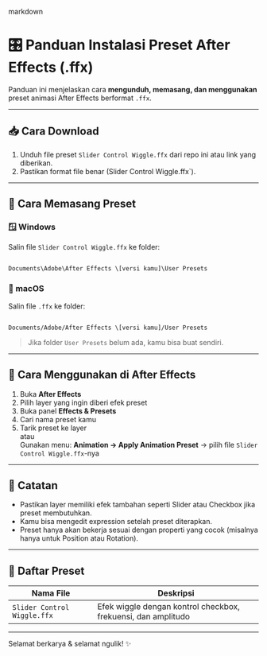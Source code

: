 markdown
# 🎛️ Panduan Instalasi Preset After Effects (.ffx)

Panduan ini menjelaskan cara **mengunduh, memasang, dan menggunakan** preset animasi After Effects berformat `.ffx`.

---

## 📥 Cara Download

1. Unduh file preset `Slider Control Wiggle.ffx` dari repo ini atau link yang diberikan.
2. Pastikan format file benar (Slider Control Wiggle.ffx`).

---

## 📁 Cara Memasang Preset

### 🪟 Windows

Salin file `Slider Control Wiggle.ffx` ke folder:

```

Documents\Adobe\After Effects \[versi kamu]\User Presets

```

### 🍎 macOS

Salin file `.ffx` ke folder:

```

Documents/Adobe/After Effects \[versi kamu]/User Presets

```

> Jika folder `User Presets` belum ada, kamu bisa buat sendiri.

---

## 🚀 Cara Menggunakan di After Effects

1. Buka **After Effects**
2. Pilih layer yang ingin diberi efek preset
3. Buka panel **Effects & Presets**
4. Cari nama preset kamu
5. Tarik preset ke layer  
   atau  
   Gunakan menu: **Animation → Apply Animation Preset** → pilih file `Slider Control Wiggle.ffx`-nya

---

## 🧠 Catatan

- Pastikan layer memiliki efek tambahan seperti Slider atau Checkbox jika preset membutuhkan.
- Kamu bisa mengedit expression setelah preset diterapkan.
- Preset hanya akan bekerja sesuai dengan properti yang cocok (misalnya hanya untuk Position atau Rotation).

---

## 📌 Daftar Preset

| Nama File         | Deskripsi                                             |
|-------------------|-------------------------------------------------------|
| `Slider Control Wiggle.ffx`  | Efek wiggle dengan kontrol checkbox, frekuensi, dan amplitudo |

---

Selamat berkarya & selamat ngulik! ✨
```

